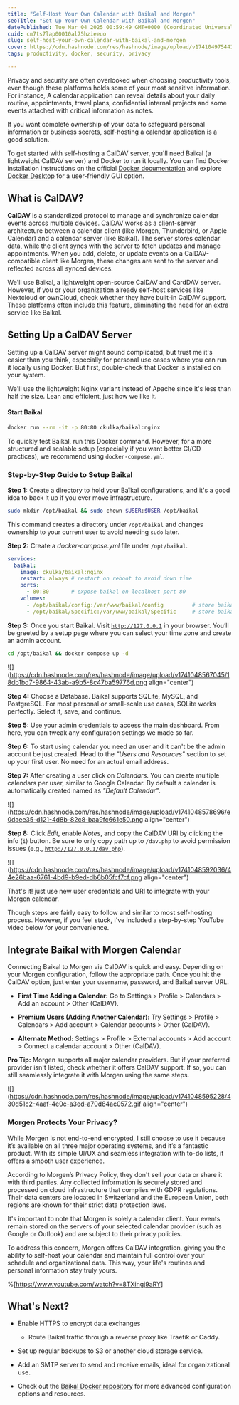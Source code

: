 ```yaml
---
title: "Self-Host Your Own Calendar with Baikal and Morgen"
seoTitle: "Set Up Your Own Calendar with Baikal and Morgen"
datePublished: Tue Mar 04 2025 00:59:49 GMT+0000 (Coordinated Universal Time)
cuid: cm7ts7lap00010al75hzieeuo
slug: self-host-your-own-calendar-with-baikal-and-morgen
cover: https://cdn.hashnode.com/res/hashnode/image/upload/v1741049754410/f14d0678-6ec6-4c1b-ab17-d102a74121c3.png
tags: productivity, docker, security, privacy

---
```


Privacy and security are often overlooked when choosing productivity tools, even though these platforms holds some of your most sensitive information. For instance, A calendar application can reveal details about your daily routine, appointments, travel plans, confidential internal projects and some events attached with critical information as notes.

If you want complete ownership of your data to safeguard personal information or business secrets, self-hosting a calendar application is a good solution.

To get started with self-hosting a CalDAV server, you'll need Baikal (a lightweight CalDAV server) and Docker to run it locally. You can find Docker installation instructions on the official [Docker documentation](https://docs.docker.com/engine/install) and explore [Docker Desktop](https://docs.docker.com/desktop) for a user-friendly GUI option.

## What is CalDAV?

**CalDAV** is a standardized protocol to manage and synchronize calendar events across multiple devices. CalDAV works as a client-server architecture between a calendar client (like Morgen, Thunderbird, or Apple Calendar) and a calendar server (like Baikal). The server stores calendar data, while the client syncs with the server to fetch updates and manage appointments. When you add, delete, or update events on a CalDAV-compatible client like Morgen, these changes are sent to the server and reflected across all synced devices.

We'll use Baikal, a lightweight open-source CalDAV and CardDAV server. However, if you or your organization already self-host services like Nextcloud or ownCloud, check whether they have built-in CalDAV support. These platforms often include this feature, eliminating the need for an extra service like Baikal.

## Setting Up a CalDAV Server

Setting up a CalDAV server might sound complicated, but trust me it's easier than you think, especially for personal use cases where you can run it locally using Docker. But first, double-check that Docker is installed on your system.

We'll use the lightweight Nginx variant instead of Apache since it's less than half the size. Lean and efficient, just how we like it.

#### Start Baikal

```bash
docker run --rm -it -p 80:80 ckulka/baikal:nginx
```

To quickly test Baikal, run this Docker command. However, for a more structured and scalable setup (especially if you want better CI/CD practices), we recommend using `docker-compose.yml`.

### Step-by-Step Guide to Setup Baikal

**Step 1:** Create a directory to hold your Baïkal configurations, and it's a good idea to back it up if you ever move infrastructure.

```bash
sudo mkdir /opt/baikal && sudo chown $USER:$USER /opt/baikal
```

This command creates a directory under `/opt/baikal` and changes ownership to your current user to avoid needing `sudo` later.

**Step 2:** Create a *docker-compose.yml* file under `/opt/baikal`.

```yml
services:
  baikal:
    image: ckulka/baikal:nginx
    restart: always # restart on reboot to avoid down time
    ports:
      - 80:80       # expose baikal on localhost port 80
    volumes:
      - /opt/baikal/config:/var/www/baikal/config         # store baikal configrations
      - /opt/baikal/Specific:/var/www/baikal/Specific     # store baikal configrations
```

**Step 3:** Once you start Baikal. Visit [`http://127.0.0.1`](http://127.0.0.1) in your browser. You’ll be greeted by a setup page where you can select your time zone and create an admin account.

```bash
cd /opt/baikal && docker compose up -d
```

![](https://cdn.hashnode.com/res/hashnode/image/upload/v1741048567045/18db1bd7-9864-43ab-a9b5-8c47ba59776d.png align="center")

**Step 4:** Choose a Database. Baikal supports SQLite, MySQL, and PostgreSQL. For most personal or small-scale use cases, SQLite works perfectly. Select it, save, and continue.

**Step 5:** Use your admin credentials to access the main dashboard. From here, you can tweak any configuration settings we made so far.

**Step 6:** To start using calendar you need an user and it can't be the admin account be just created. Head to the *"Users and Resources"* section to set up your first user. No need for an actual email address.

**Step 7:** After creating a user click on *Calendars*. You can create multiple calendars per user, similar to Google Calendar. By default a calendar is automatically created named as *"Default Calendar"*.

![](https://cdn.hashnode.com/res/hashnode/image/upload/v1741048578696/e0daee35-d121-4d8b-82c8-baa9fc661e50.png align="center")

**Step 8:** Click *Edit*, enable *Notes*, and copy the CalDAV URI by clicking the info (`i`) button. Be sure to only copy path up to `/dav.php` to avoid permission issues (e.g., [`http://127.0.0.1/dav.php`](http://127.0.0.1/dav.php)).

![](https://cdn.hashnode.com/res/hashnode/image/upload/v1741048592036/44e26baa-6761-4bd9-b9ed-db6b05fcf7cf.png align="center")

That's it! just use new user credentials and URI to integrate with your Morgen calendar.

Though steps are fairly easy to follow and similar to most self-hosting process. However, if you feel stuck, I've included a step-by-step YouTube video below for your convenience.

## Integrate Baikal with Morgen Calendar

Connecting Baikal to Morgen via CalDAV is quick and easy. Depending on your Morgen configuration, follow the appropriate path. Once you hit the CalDAV option, just enter your username, password, and Baikal server URL.

* **First Time Adding a Calendar:** Go to Settings &gt; Profile &gt; Calendars &gt; Add an account &gt; Other (CalDAV).
    
* **Premium Users (Adding Another Calendar):** Try Settings &gt; Profile &gt; Calendars &gt; Add account &gt; Calendar accounts &gt; Other (CalDAV).
    
* **Alternate Method:** Settings &gt; Profile &gt; External accounts &gt; Add account &gt; Connect a calendar account &gt; Other (CalDAV).
    

**Pro Tip:** Morgen supports all major calendar providers. But if your preferred provider isn't listed, check whether it offers CalDAV support. If so, you can still seamlessly integrate it with Morgen using the same steps.

![](https://cdn.hashnode.com/res/hashnode/image/upload/v1741048595228/430d51c2-4aaf-4e0c-a3ed-a70d84ac0572.gif align="center")

### **Morgen Protects Your Privacy?**

While Morgen is not end-to-end encrypted, I still choose to use it because it’s available on all three major operating systems, and it’s a fantastic product. With its simple UI/UX and seamless integration with to-do lists, it offers a smooth user experience.

According to Morgen’s Privacy Policy, they don't sell your data or share it with third parties. Any collected information is securely stored and processed on cloud infrastructure that complies with GDPR regulations. Their data centers are located in Switzerland and the European Union, both regions are known for their strict data protection laws.

It's important to note that Morgen is solely a calendar client. Your events remain stored on the servers of your selected calendar provider (such as Google or Outlook) and are subject to their privacy policies.

To address this concern, Morgen offers CalDAV integration, giving you the ability to self-host your calendar and maintain full control over your schedule and organizational data. This way, your life's routines and personal information stay truly yours.

%[https://www.youtube.com/watch?v=8TXingj9aRY] 

## What's Next?

* Enable HTTPS to encrypt data exchanges
    
    * Route Baikal traffic through a reverse proxy like Traefik or Caddy.
        
* Set up regular backups to S3 or another cloud storage service.
    
* Add an SMTP server to send and receive emails, ideal for organizational use.
    
* Check out the [Baikal Docker repository](https://github.com/ckulka/baikal-docker) for more advanced configuration options and resources.